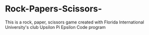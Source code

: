 # Rock-Papers-Scissors-
This is a rock, paper, scissors game created with Florida International University's club Upsilon Pi Epsilon Code program 
